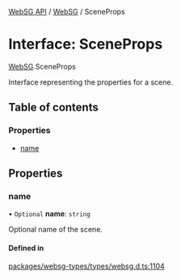 [WebSG API](../README.md) / [WebSG](../modules/WebSG.md) / SceneProps

# Interface: SceneProps

[WebSG](../modules/WebSG.md).SceneProps

Interface representing the properties for a scene.

## Table of contents

### Properties

- [name](WebSG.SceneProps.md#name)

## Properties

### name

• `Optional` **name**: `string`

Optional name of the scene.

#### Defined in

[packages/websg-types/types/websg.d.ts:1104](https://github.com/thirdroom/thirdroom/blob/c8b57e0e/packages/websg-types/types/websg.d.ts#L1104)
